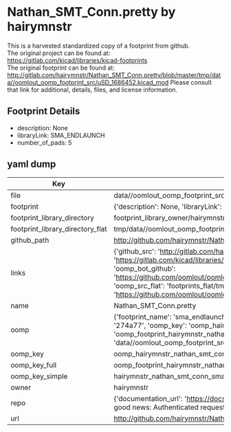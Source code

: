 # Nathan_SMT_Conn.pretty by hairymnstr  
This is a harvested standardized copy of a footprint from github.  
The original project can be found at:  
https://gitlab.com/kicad/libraries/kicad-footprints  
The original footprint can be found at:
http://gitlab.com/hairymnstr/Nathan_SMT_Conn.pretty/blob/master/tmp/data//oomlout_oomp_footprint_src/uSD_1686452.kicad_mod
Please consult that link for additional, details, files, and license information.  
## Footprint Details
* description: None  
* libraryLink: SMA_ENDLAUNCH  
* number_of_pads: 5  
## yaml dump  
| Key | Value |  
| --- | --- |  
| file | data//oomlout_oomp_footprint_src/Nathan_SMT_Conn.pretty/SMA_ENDLAUNCH.kicad_mod |  
| footprint | {'description': None, 'libraryLink': 'SMA_ENDLAUNCH', 'number_of_pads': 5} |  
| footprint_library_directory | footprint_library_owner/hairymnstr_Nathan_SMT_Conn.pretty |  
| footprint_library_directory_flat | tmp/data//oomlout_oomp_footprint_src/footprints_flat/hairymnstr_nathan_smt_conn_sma_endlaunch/working |  
| github_path | http://github.com/hairymnstr/Nathan_SMT_Conn.pretty/blob/master/tmp/data//oomlout_oomp_footprint_src/SMA_ENDLAUNCH.kicad_mod |  
| links | {'github_src': 'http://gitlab.com/hairymnstr/Nathan_SMT_Conn.pretty/blob/master/tmp/data//oomlout_oomp_footprint_src/uSD_1686452.kicad_mod', 'github_src_repo': 'https://gitlab.com/kicad/libraries/kicad-footprints', 'oomp_bot': 'tmp/data//oomlout_oomp_footprint_src/footprints/hairymnstr_nathan_smt_conn_sma_endlaunch/working', 'oomp_bot_github': 'https://github.com/oomlout/oomlout_oomp_footprint_bot/tree/main/tmp/data//oomlout_oomp_footprint_src/footprints/hairymnstr_nathan_smt_conn_sma_endlaunch/working', 'oomp_src_flat': 'footprints_flat/tmp/data//oomlout_oomp_footprint_src/footprints_flat/hairymnstr_nathan_smt_conn_sma_endlaunch/working', 'oomp_src_flat_github': 'https://github.com/oomlout/oomlout_oomp_footprint_src/tree/main/tmp/data//oomlout_oomp_footprint_src/footprints_flat/hairymnstr_nathan_smt_conn_sma_endlaunch/working'} |  
| name | Nathan_SMT_Conn.pretty |  
| oomp | {'footprint_name': 'sma_endlaunch', 'library_name': 'nathan_smt_conn', 'md5': '274a777c3ad91699ddb35015416b8fce', 'md5_10': '274a777c3a', 'md5_5': '274a7', 'md5_6': '274a77', 'oomp_key': 'oomp_hairymnstr_nathan_smt_conn_sma_endlaunch', 'oomp_key_extra': 'oomp_footprint_hairymnstr_nathan_smt_conn_sma_endlaunch', 'oomp_key_full': 'oomp_footprint_hairymnstr_nathan_smt_conn_sma_endlaunch_274a77', 'oomp_key_simple': 'hairymnstr_nathan_smt_conn_sma_endlaunch', 'original_filename': 'data//oomlout_oomp_footprint_src/Nathan_SMT_Conn.pretty/SMA_ENDLAUNCH.kicad_mod', 'owner_name': 'hairymnstr'} |  
| oomp_key | oomp_hairymnstr_nathan_smt_conn_sma_endlaunch |  
| oomp_key_full | oomp_footprint_hairymnstr_nathan_smt_conn_sma_endlaunch |  
| oomp_key_simple | hairymnstr_nathan_smt_conn_sma_endlaunch |  
| owner | hairymnstr |  
| repo | {'documentation_url': 'https://docs.github.com/rest/overview/resources-in-the-rest-api#rate-limiting', 'message': "API rate limit exceeded for 84.66.142.224. (But here's the good news: Authenticated requests get a higher rate limit. Check out the documentation for more details.)"} |  
| url | http://github.com/hairymnstr/Nathan_SMT_Conn.pretty |  

